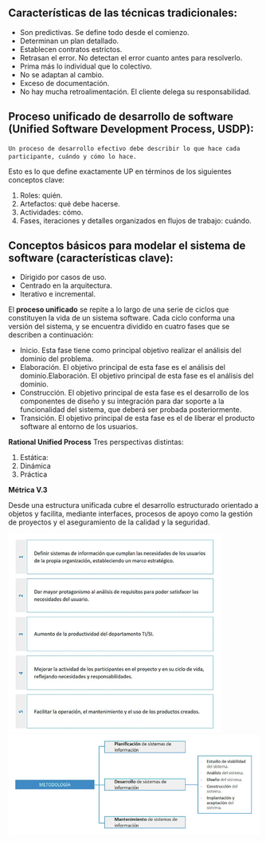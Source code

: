 ## Características de las técnicas tradicionales:

- Son predictivas. Se define todo desde el comienzo.
- Determinan un plan detallado.
- Establecen contratos estrictos.
- Retrasan el error. No detectan el error cuanto antes para resolverlo.
- Prima más lo individual que lo colectivo.
- No se adaptan al cambio.
- Exceso de documentación.
- No hay mucha retroalimentación. El cliente delega su responsabilidad.

## Proceso unificado de desarrollo de software (Unified Software Development Process, USDP):

    Un proceso de desarrollo efectivo debe describir lo que hace cada participante, cuándo y cómo lo hace.

Esto es lo que define exactamente UP en términos de los siguientes conceptos clave:

1. Roles: quién.
2. Artefactos: qué debe hacerse.
3. Actividades: cómo.
4. Fases, iteraciones y detalles organizados en flujos de trabajo: cuándo.

## Conceptos básicos para modelar el sistema de software (características clave):

- Dirigido por casos de uso.
- Centrado en la arquitectura.
- Iterativo e incremental.

El **proceso unificado** se repite a lo largo de una serie de ciclos que constituyen la vida de un sistema software. Cada ciclo conforma una versión del sistema, y se encuentra dividido en cuatro fases que se describen a continuación:

- Inicio. Esta fase tiene como principal objetivo realizar el análisis del dominio del problema.
- Elaboración. El objetivo principal de esta fase es el análisis del dominio.Elaboración. El objetivo principal de esta fase es el análisis del dominio.
- Construcción. El objetivo principal de esta fase es el desarrollo de los componentes de diseño y su integración para dar soporte a la funcionalidad del sistema, que deberá ser probada posteriormente.
- Transición. El objetivo principal de esta fase es el de liberar el producto software al entorno de los usuarios.

**Rational Unified Process**
Tres perspectivas distintas:

1. Estática:
2. Dinámica
3. Práctica

**Métrica V.3**

Desde una estructura unificada cubre el desarrollo estructurado orientado a objetos y facilita, mediante interfaces, procesos de apoyo como la gestión de proyectos y el aseguramiento de la calidad y la seguridad.

![Ventajas Metrica V.3](/metodologias-software/notas/Fotos/Mv3-Ventajas.png)
![Metodlogia V.3](/metodologias-software/notas/Fotos/MetodologiaV3.png)
